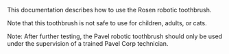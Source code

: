 This documentation describes how to use the Rosen robotic
toothbrush.

Note that this toothbrush is not safe to use for children,
adults, or cats.

Note: After further testing, the Pavel robotic toothbrush should only be used under the supervision of a trained Pavel Corp technician. 
